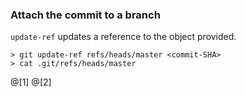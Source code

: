 ### Attach the commit to a branch
`update-ref` updates a reference to the object provided.

```
> git update-ref refs/heads/master <commit-SHA>
> cat .git/refs/heads/master
```

@[1]
@[2]
